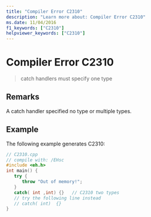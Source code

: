```yaml
---
title: "Compiler Error C2310"
description: "Learn more about: Compiler Error C2310"
ms.date: 11/04/2016
f1_keywords: ["C2310"]
helpviewer_keywords: ["C2310"]
---
```

# Compiler Error C2310

> catch handlers must specify one type

## Remarks

A catch handler specified no type or multiple types.

## Example

The following example generates C2310:

```cpp
// C2310.cpp
// compile with: /EHsc
#include <eh.h>
int main() {
   try {
      throw "Out of memory!";
   }
   catch( int ,int) {}   // C2310 two types
   // try the following line instead
   // catch( int)  {}
}
```
